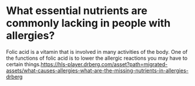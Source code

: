 # What essential nutrients are commonly lacking in people with allergies?

Folic acid is a vitamin that is involved in many activities of the body. One of the functions of folic acid is to lower the allergic reactions you may have to certain things.https://hls-player.drberg.com/asset?path=migrated-assets/what-causes-allergies-what-are-the-missing-nutrients-in-allergies-drberg